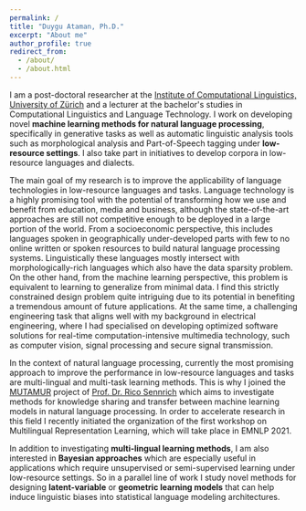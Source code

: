 ```yaml
---
permalink: /
title: "Duygu Ataman, Ph.D."
excerpt: "About me"
author_profile: true
redirect_from: 
  - /about/
  - /about.html
---
```


I am a post-doctoral researcher at the [Institute of Computational Linguistics, University of Zürich](https://www.cl.uzh.ch/de/people/team/compling/ataman.html) and a lecturer at the bachelor's studies in Computational Linguistics and Language Technology. I work on developing novel <strong>machine learning methods for natural language processing</strong>, specifically in generative tasks as well as automatic linguistic analysis tools such as morphological analysis and Part-of-Speech tagging under <strong>low-resource settings</strong>. I also take part in initiatives to develop corpora in low-resource languages and dialects.

The main goal of my research is to improve the applicability of language technologies in low-resource languages and tasks. Language technology is a highly promising tool with the potential of transforming how we use and benefit from education, media and business, although the state-of-the-art approaches are still not competitive enough to be deployed in a large portion of the world. From a socioeconomic perspective, this includes languages spoken in geographically under-developed parts with few to no online written or spoken resources to build natural language processing systems. Linguistically these languages mostly intersect with morphologically-rich languages which also have the data sparsity problem. On the other hand, from the machine learning perspective, this problem is equivalent to learning to generalize from minimal data. I find this strictly constrained design problem quite intriguing due to its potential in benefiting a tremendous amount of future applications. At the same time, a challenging engineering task that aligns well with my background in electrical engineering, where I had specialised on developing optimized software solutions for real-time computation-intensive multimedia technology, such as computer vision, signal processing and secure signal transmission.

In the context of natural language processing, currently the most promising approach to improve the performance in low-resource languages and tasks are multi-lingual and multi-task learning methods. This is why I joined the [MUTAMUR](https://www.cl.uzh.ch/en/texttechnologies/research/machine-learning/mutamur.html) project of [Prof. Dr. Rico Sennrich](https://www.cl.uzh.ch/de/people/team/compling/sennrich.html) which aims to investigate methods for knowledge sharing and transfer between machine learning models in natural language processing. In order to accelerate research in this field I recently initiated the organization of the first workshop on Multilingual Representation Learning, which will take place in EMNLP 2021. 

In addition to investigating <strong>multi-lingual learning methods</strong>, I am also interested in <strong>Bayesian approaches</strong> which are especially useful in applications which require unsupervised or semi-supervised learning under low-resource settings. So in a parallel line of work I study novel methods for designing <strong>latent-variable</strong> or <strong>geometric learning models</strong> that can help induce linguistic biases into statistical language modeling architectures. 










